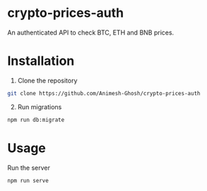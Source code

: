 # crypto-prices-auth

An authenticated API to check BTC, ETH and BNB prices.

# Installation

1. Clone the repository
```bash
git clone https://github.com/Animesh-Ghosh/crypto-prices-auth
```

2. Run migrations
```bash
npm run db:migrate
```

# Usage

Run the server
```bash
npm run serve
```
